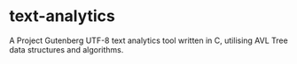 # text-analytics
A Project Gutenberg UTF-8 text analytics tool written in C, utilising AVL Tree data structures and algorithms.
